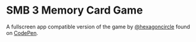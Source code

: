 SMB 3 Memory Card Game
======================

A fullscreen app compatible version of the game by [@hexagoncircle](http://hexagoncircle.com) found on [CodePen](http://codepen.io/hexagoncircle/pen/OXBJxV).